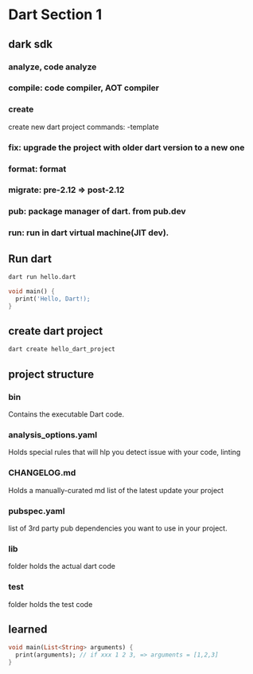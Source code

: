# Dart Section 1

## dark sdk

### analyze, code analyze

### compile: code compiler, AOT compiler

### create

create new dart project
commands:
-template

### fix: upgrade the project with older dart version to a new one

### format: format

### migrate: pre-2.12 => post-2.12

### pub: package manager of dart. from pub.dev

### run: run in dart virtual machine(JIT dev).

## Run dart

```sh
dart run hello.dart
```

```dart
void main() {
  print('Hello, Dart!);
}
```

## create dart project

```sh
dart create hello_dart_project
```

## project structure

### bin

Contains the executable Dart code.

### analysis_options.yaml

Holds special rules that will hlp you detect issue with your code, linting

### CHANGELOG.md

Holds a manually-curated md list of the latest update your project

### pubspec.yaml

list of 3rd party pub dependencies you want to use in your project.

### lib

folder holds the actual dart code

### test

folder holds the test code

## learned

```dart
void main(List<String> arguments) {
  print(arguments); // if xxx 1 2 3, => arguments = [1,2,3]
}
```
